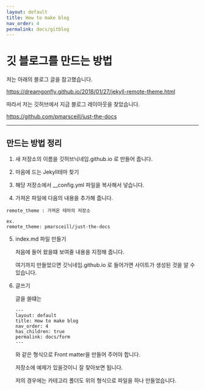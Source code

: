 ```yaml
---
layout: default
title: How to make blog
nav_order: 4
permalink: docs/gitblog
---
```

# 깃 블로그를 만드는 방법

저는 아래의 블로그 글을 참고했습니다.

https://dreamgonfly.github.io/2018/01/27/jekyll-remote-theme.html

따라서 저는 깃허브에서 지금 블로그 레이아웃을 찾았습니다.

https://github.com/pmarsceill/just-the-docs

---
## 만드는 방법 정리

1. 새 저장소의 이름을 깃허브닉네임.github.io 로 만들어 줍니다.

2. 마음에 드는 Jekyll테마 찾기

3. 해당 저장소에서 __config.yml 파일을 복사해서 넣습니다.

4. 가져온 파일에 다음의 내용을 추가해 줍니다.
```
remote_theme : 가져온 테마의 저장소

ex.
remote_theme: pmarsceill/just-the-docs
```

5. index.md 파일 만들기

    처음에 들어 왔을떄 보여줄 내용을 지정해 줍니다.

    여기까지 만들었으면 깃닉네임.github.io 로 들어가면 사이트가 생성된 것을 알 수 있습니다.

6.  글쓰기
    
    글을 쓸떄는 
    ```
    ---
    layout: default
    title: How to make blog
    nav_order: 4
    has_children: true
    permalink: docs/form
    ---
    ```
    와 같은 형식으로 Front matter을 만들어 주어야 합니다.

    저장소에 예제가 있을것이니 잘 찾아보면 됩니다.

    저의 경우에는 카테고리 폴더도 위의 형식으로 파일을 하나 만들었습니다.